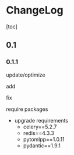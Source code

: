 # ChangeLog

[toc]

## 0.1

### 0.1.1

update/optimize

add

fix

require packages

- upgrade requirements
  - celery==5.2.7
  - redis==4.3.3
  - pytomlpp==1.0.11
  - pydantic==1.9.1
